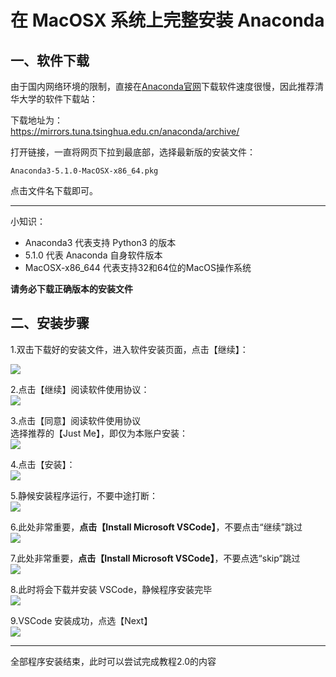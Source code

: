 # 在 MacOSX 系统上完整安装 Anaconda

## 一、软件下载

由于国内网络环境的限制，直接在[Anaconda官网](https://www.anaconda.com/download/)下载软件速度很慢，因此推荐清华大学的软件下载站：

下载地址为：  
[https://mirrors.tuna.tsinghua.edu.cn/anaconda/archive/    
](https://mirrors.tuna.tsinghua.edu.cn/anaconda/archive/)

打开链接，一直将网页下拉到最底部，选择最新版的安装文件：

```
Anaconda3-5.1.0-MacOSX-x86_64.pkg
```

点击文件名下载即可。

---

小知识：

* Anaconda3 代表支持 Python3 的版本
* 5.1.0 代表 Anaconda 自身软件版本
* MacOSX-x86\_644 代表支持32和64位的MacOS操作系统

**请务必下载正确版本的安装文件**

## 二、安装步骤

1.双击下载好的安装文件，进入软件安装页面，点击【继续】：

![](http://o6nu63qnj.bkt.clouddn.com/pymacp1.png)

2.点击【继续】阅读软件使用协议：  
![](http://o6nu63qnj.bkt.clouddn.com/pymacp2.png)

3.点击【同意】阅读软件使用协议  
选择推荐的【Just Me】，即仅为本账户安装：  
![](http://o6nu63qnj.bkt.clouddn.com/pymacp3.png)

4.点击【安装】：  
![](http://o6nu63qnj.bkt.clouddn.com/pymacp4.png)

5.静候安装程序运行，不要中途打断：  
![](http://o6nu63qnj.bkt.clouddn.com/pymacp5.png)

6.此处非常重要，**点击【Install Microsoft VSCode】**，不要点击“继续”跳过  
![](http://o6nu63qnj.bkt.clouddn.com/pymacp6.png)

7.此处非常重要，**点击【Install Microsoft VSCode】**，不要点选“skip”跳过  
![](http://o6nu63qnj.bkt.clouddn.com/pymacp7.png)

8.此时将会下载并安装 VSCode，静候程序安装完毕  
![](http://o6nu63qnj.bkt.clouddn.com/pymacp8.png)

9.VSCode 安装成功，点选【Next】  
![](http://o6nu63qnj.bkt.clouddn.com/pymacp9.png)

---

全部程序安装结束，此时可以尝试完成教程2.0的内容

